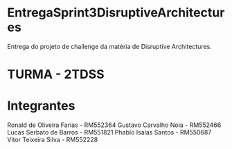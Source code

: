 # EntregaSprint3DisruptiveArchitectures
Entrega do projeto de challenge da matéria de Disruptive Architectures.

# TURMA - 2TDSS
# Integrantes

Ronald de Oliveira Farias - RM552364
Gustavo Carvalho Noia - RM552466
Lucas Serbato de Barros - RM551821
Phablo Isaías Santos - RM550687
Vitor Teixeira Silva - RM552228
